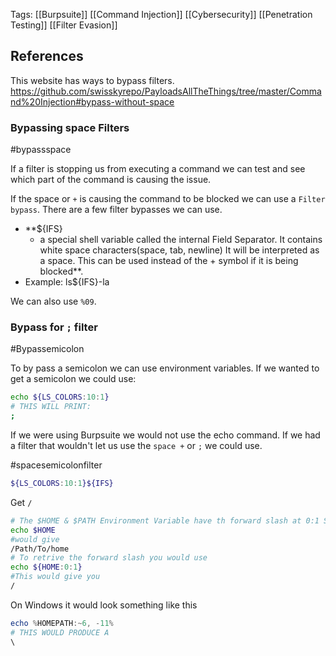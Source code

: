 Tags: [[Burpsuite]] [[Command Injection]] [[Cybersecurity]] [[Penetration Testing]] [[Filter Evasion]]

## References 
This website has ways to bypass filters.
https://github.com/swisskyrepo/PayloadsAllTheThings/tree/master/Command%20Injection#bypass-without-space

### Bypassing space Filters
#bypassspace

If a filter is stopping us from executing a command we can test and see which part of the command is causing the issue. 

If the space or `+` is causing the command to be blocked we can use a `Filter bypass`. There are a few filter bypasses we can use. 

- **${IFS}
	- a special shell variable called the internal Field Separator. It contains white space characters(space, tab, newline) It will be interpreted as a space. This can be used instead of the + symbol if it is being blocked**. 
- Example: ls${IFS}-la 

We can also use `%09`.

### Bypass for `;` filter

#Bypassemicolon

To by pass a semicolon we can use environment variables. If we wanted to get a semicolon we could use:
```Bash
echo ${LS_COLORS:10:1}
# THIS WILL PRINT:
;
```

If we were using Burpsuite we would not use the echo command. If we had a filter that wouldn't let us use the `space +` or `;` we could use.

#spacesemicolonfilter
```bash
${LS_COLORS:10:1}${IFS}
```

Get `/`
```bash
# The $HOME & $PATH Environment Variable have th forward slash at 0:1 So 
echo $HOME
#would give 
/Path/To/home
# To retrive the forward slash you would use 
echo ${HOME:0:1}
#This would give you 
/
```

On Windows it would look something like this
```powershell
echo %HOMEPATH:~6, -11%
# THIS WOULD PRODUCE A 
\
```


